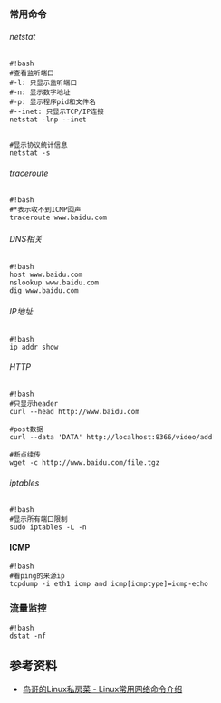 ### 常用命令

###### netstat
```
#!bash
#查看监听端口
#-l: 只显示监听端口
#-n: 显示数字地址
#-p: 显示程序pid和文件名
#--inet: 只显示TCP/IP连接
netstat -lnp --inet


#显示协议统计信息
netstat -s
```

###### traceroute
```
#!bash
#*表示收不到ICMP回声
traceroute www.baidu.com
```
###### DNS相关
```
#!bash
host www.baidu.com
nslookup www.baidu.com
dig www.baidu.com
```

###### IP地址
```
#!bash
ip addr show
```

###### HTTP
```
#!bash
#只显示header
curl --head http://www.baidu.com

#post数据
curl --data 'DATA' http://localhost:8366/video/add

#断点续传
wget -c http://www.baidu.com/file.tgz
```

###### iptables
```
#!bash
#显示所有端口限制
sudo iptables -L -n
```

#### ICMP
```
#!bash
#看ping的来源ip
tcpdump -i eth1 icmp and icmp[icmptype]=icmp-echo
```

### 流量监控
```
#!bash
dstat -nf 
```

## 参考资料
* [鸟哥的Linux私房菜 - Linux常用网络命令介绍](http://vbird.dic.ksu.edu.tw/linux_server/0140networkcommand/0140networkcommand-centos4.php)